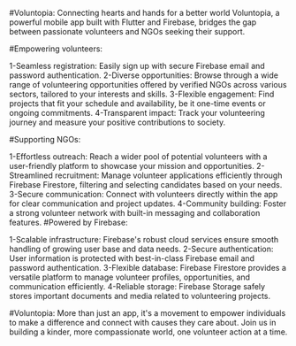 #Voluntopia: Connecting hearts and hands for a better world Voluntopia, a powerful mobile app built with Flutter and Firebase, bridges the gap between passionate volunteers and NGOs seeking their support.

#Empowering volunteers:

1-Seamless registration: Easily sign up with secure Firebase email and password authentication. 2-Diverse opportunities: Browse through a wide range of volunteering opportunities offered by verified NGOs across various sectors, tailored to your interests and skills. 3-Flexible engagement: Find projects that fit your schedule and availability, be it one-time events or ongoing commitments. 4-Transparent impact: Track your volunteering journey and measure your positive contributions to society.

#Supporting NGOs:

1-Effortless outreach: Reach a wider pool of potential volunteers with a user-friendly platform to showcase your mission and opportunities. 2-Streamlined recruitment: Manage volunteer applications efficiently through Firebase Firestore, filtering and selecting candidates based on your needs. 3-Secure communication: Connect with volunteers directly within the app for clear communication and project updates. 4-Community building: Foster a strong volunteer network with built-in messaging and collaboration features. #Powered by Firebase:

1-Scalable infrastructure: Firebase's robust cloud services ensure smooth handling of growing user base and data needs. 2-Secure authentication: User information is protected with best-in-class Firebase email and password authentication. 3-Flexible database: Firebase Firestore provides a versatile platform to manage volunteer profiles, opportunities, and communication efficiently. 4-Reliable storage: Firebase Storage safely stores important documents and media related to volunteering projects.

#Voluntopia: More than just an app, it's a movement to empower individuals to make a difference and connect with causes they care about. Join us in building a kinder, more compassionate world, one volunteer action at a time.
